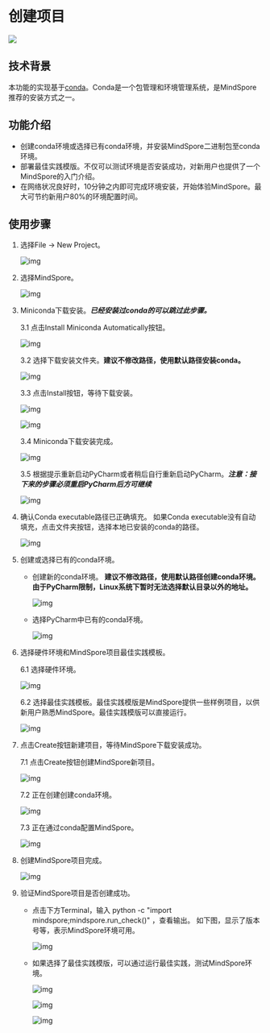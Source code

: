 # 创建项目

<a href="https://gitee.com/mindspore/docs/blob/r2.0/docs/devtoolkit/docs/source_zh_cn/mindspore_project_wizard.md" target="_blank"><img src="https://mindspore-website.obs.cn-north-4.myhuaweicloud.com/website-images/r2.0/resource/_static/logo_source.png"></a>

## 技术背景

本功能的实现基于[conda](https://conda.io)。Conda是一个包管理和环境管理系统，是MindSpore推荐的安装方式之一。

## 功能介绍

* 创建conda环境或选择已有conda环境，并安装MindSpore二进制包至conda环境。
* 部署最佳实践模版。不仅可以测试环境是否安装成功，对新用户也提供了一个MindSpore的入门介绍。
* 在网络状况良好时，10分钟之内即可完成环境安装，开始体验MindSpore。最大可节约新用户80%的环境配置时间。

## 使用步骤

1. 选择File -> New Project。

    ![img](images/clip_image002.jpg)

2. 选择MindSpore。

    ![img](images/clip_image004.jpg)

3. Miniconda下载安装。***已经安装过conda的可以跳过此步骤。***

    3.1 点击Install Miniconda Automatically按钮。

      ![img](images/clip_image006.jpg)

    3.2 选择下载安装文件夹。**建议不修改路径，使用默认路径安装conda。**

      ![img](images/clip_image008.jpg)

    3.3 点击Install按钮，等待下载安装。

      ![img](images/clip_image010.jpg)

      ![img](images/clip_image012.jpg)

    3.4 Miniconda下载安装完成。

      ![img](images/clip_image014.jpg)

    3.5 根据提示重新启动PyCharm或者稍后自行重新启动PyCharm。***注意：接下来的步骤必须重启PyCharm后方可继续***

      ![img](images/clip_image015.jpg)

4. 确认Conda executable路径已正确填充。 如果Conda executable没有自动填充，点击文件夹按钮，选择本地已安装的conda的路径。

    ![img](images/clip_image016.jpg)

5. 创建或选择已有的conda环境。

    * 创建新的conda环境。 **建议不修改路径，使用默认路径创建conda环境。由于PyCharm限制，Linux系统下暂时无法选择默认目录以外的地址。**

      ![img](images/clip_image018.jpg)

    * 选择PyCharm中已有的conda环境。

      ![img](images/clip_image019.jpg)

6. 选择硬件环境和MindSpore项目最佳实践模板。

    6.1 选择硬件环境。

      ![img](images/clip_image020.jpg)

    6.2 选择最佳实践模板。最佳实践模版是MindSpore提供一些样例项目，以供新用户熟悉MindSpore。最佳实践模版可以直接运行。

      ![img](images/clip_image021.jpg)

7. 点击Create按钮新建项目，等待MindSpore下载安装成功。

    7.1 点击Create按钮创建MindSpore新项目。

      ![img](images/clip_image022.jpg)

    7.2 正在创建创建conda环境。

      ![img](images/clip_image023.jpg)

    7.3 正在通过conda配置MindSpore。

      ![img](images/clip_image024.jpg)

8. 创建MindSpore项目完成。

    ![img](images/clip_image025.jpg)

9. 验证MindSpore项目是否创建成功。

    * 点击下方Terminal，输入 python -c "import mindspore;mindspore.run_check()" ，查看输出。  如下图，显示了版本号等，表示MindSpore环境可用。

      ![img](images/clip_image026.jpg)

    * 如果选择了最佳实践模版，可以通过运行最佳实践，测试MindSpore环境。

      ![img](images/clip_image027.jpg)

      ![img](images/clip_image028.jpg)

      ![img](images/clip_image029.jpg)